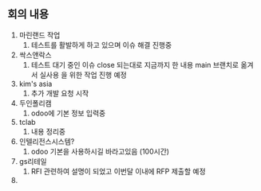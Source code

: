 ## 회의 내용

1. 마린랜드 작업
	1. 테스트를 활발하게 하고 있으며 이슈 해결 진행중
2. 싹스앤락스
	1. 테스트 대기 중인 이슈 close 되는대로 지금까지 한 내용 main 브랜치로 옮겨서 실사용 을 위한 작업 진행 예정
3. kim's asia
	1. 추가 개발 요청 시작
4. 두인폴리캠
	1. odoo에 기본 정보 입력중
5. tclab
	1. 내용 정리중
6. 인텔리전스시스템?
	1. odoo 기본을 사용하시길 바라고있음 (100시간)
7. gs리테일
	1. RFI 관련하여 설명이 되었고 이번달 이내에 RFP 제출할 예정
8. 
